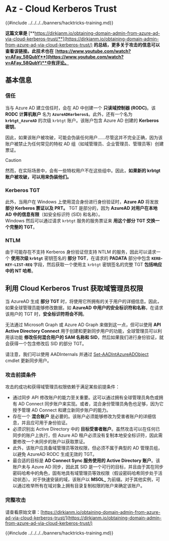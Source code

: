 # Az - Cloud Kerberos Trust

{{#include ../../../../banners/hacktricks-training.md}}

**这篇文章是** [**https://dirkjanm.io/obtaining-domain-admin-from-azure-ad-via-cloud-kerberos-trust/**](https://dirkjanm.io/obtaining-domain-admin-from-azure-ad-via-cloud-kerberos-trust/) **的总结，更多关于攻击的信息可以查看该链接。此技术也在** [**https://www.youtube.com/watch?v=AFay_58QubY**](https://www.youtube.com/watch?v=AFay_58QubY)**中有评论。**

## 基本信息

### 信任

当与 Azure AD 建立信任时，会在 AD 中创建一个 **只读域控制器 (RODC)**。该 **RODC 计算机账户** 名为 **`AzureADKerberos$`**。此外，还有一个名为 **`krbtgt_AzureAD`** 的次级 `krbtgt` 账户。该账户包含 Azure AD 创建的 **Kerberos 密钥**。

因此，如果该账户被攻破，可能会伪装任何用户……尽管这并不完全正确，因为该账户被禁止为任何常见的特权 AD 组（如域管理员、企业管理员、管理员等）创建票证。

> [!CAUTION]
> 然而，在实际场景中，会有一些特权用户不在这些组中。因此，**如果新的 krbtgt 账户被攻破，可以用来伪装他们。**

### Kerberos TGT

此外，当用户在 Windows 上使用混合身份进行身份验证时，**Azure AD** 将发放 **部分 Kerberos 票证以及 PRT。** TGT 是部分的，因为 **AzureAD 对用户在本地 AD 中的信息有限**（如安全标识符 (SID) 和名称）。\
Windows 然后可以通过请求 `krbtgt` 服务的服务票证来 **用这个部分 TGT 交换一个完整的 TGT**。

### NTLM

由于可能存在不支持 Kerberos 身份验证但支持 NTLM 的服务，因此可以请求一个 **使用次级 `krbtgt`** 密钥签名的 **部分 TGT**，在请求的 **PADATA** 部分中包含 **`KERB-KEY-LIST-REQ`** 字段，然后获取一个使用主 `krbtgt` 密钥签名的完整 TGT **包括响应中的 NT 哈希**。

## 利用 Cloud Kerberos Trust 获取域管理员权限 <a href="#abusing-cloud-kerberos-trust-to-obtain-domain-admin" id="abusing-cloud-kerberos-trust-to-obtain-domain-admin"></a>

当 AzureAD 生成 **部分 TGT** 时，将使用它所拥有的关于用户的详细信息。因此，如果全球管理员能够修改数据，如 **AzureAD 中用户的安全标识符和名称**，在请求该用户的 TGT 时，**安全标识符将会不同**。

无法通过 Microsoft Graph 或 Azure AD Graph 来做到这一点，但可以使用 **API Active Directory Connect** 用于创建和更新同步用户的功能，全球管理员可以利用该功能 **修改任何混合用户的 SAM 名称和 SID**，然后如果我们进行身份验证，就会获得一个包含修改后 SID 的部分 TGT。

请注意，我们可以使用 AADInternals 并通过 [Set-AADIntAzureADObject](https://aadinternals.com/aadinternals/#set-aadintazureadobject-a) cmdlet 更新同步用户。

### 攻击前提条件 <a href="#attack-prerequisites" id="attack-prerequisites"></a>

攻击的成功和获得域管理员权限依赖于满足某些前提条件：

- 通过同步 API 修改账户的能力至关重要。这可以通过拥有全球管理员角色或拥有 AD Connect 同步账户来实现。或者，混合身份管理员角色也足够，因为它授予管理 AD Connect 和建立新同步账户的能力。
- 存在一个 **混合账户** 是必要的。该账户必须能够修改为受害者账户的详细信息，并且应可用于身份验证。
- 必须识别出 Active Directory 中的 **目标受害者账户**。虽然攻击可以在任何已同步的账户上执行，但 Azure AD 租户必须没有复制本地安全标识符，因此需要修改一个未同步的账户以获取票证。
- 此外，该账户应具备域管理员等效权限，但必须不属于典型的 AD 管理员组，以避免 AzureAD RODC 生成无效的 TGT。
- 最合适的目标是 **AD Connect Sync 服务使用的 Active Directory 账户**。该账户未与 Azure AD 同步，因此其 SID 是一个可行的目标，并且由于其在同步密码哈希中的角色，固有地具有域管理员等效权限（假设密码哈希同步处于活动状态）。对于快速安装的域，该账户以 **MSOL\_** 为前缀。对于其他实例，可以通过枚举所有在域对象上拥有目录复制权限的账户来确定该账户。

### 完整攻击 <a href="#the-full-attack" id="the-full-attack"></a>

请查看原始文章：[https://dirkjanm.io/obtaining-domain-admin-from-azure-ad-via-cloud-kerberos-trust/](https://dirkjanm.io/obtaining-domain-admin-from-azure-ad-via-cloud-kerberos-trust/)

{{#include ../../../../banners/hacktricks-training.md}}
